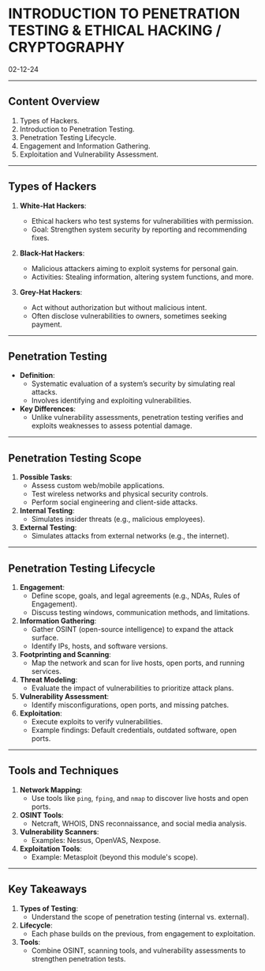 # INTRODUCTION TO PENETRATION TESTING & ETHICAL HACKING / CRYPTOGRAPHY
02-12-24

---


## Content Overview
1. Types of Hackers.
2. Introduction to Penetration Testing.
3. Penetration Testing Lifecycle.
4. Engagement and Information Gathering.
5. Exploitation and Vulnerability Assessment.

---

## Types of Hackers
1. **White-Hat Hackers**:
   - Ethical hackers who test systems for vulnerabilities with permission.
   - Goal: Strengthen system security by reporting and recommending fixes.

2. **Black-Hat Hackers**:
   - Malicious attackers aiming to exploit systems for personal gain.
   - Activities: Stealing information, altering system functions, and more.

3. **Grey-Hat Hackers**:
   - Act without authorization but without malicious intent.
   - Often disclose vulnerabilities to owners, sometimes seeking payment.

---

## Penetration Testing
- **Definition**:
  - Systematic evaluation of a system’s security by simulating real attacks.
  - Involves identifying and exploiting vulnerabilities.
- **Key Differences**:
  - Unlike vulnerability assessments, penetration testing verifies and exploits weaknesses to assess potential damage.

---

## Penetration Testing Scope
1. **Possible Tasks**:
   - Assess custom web/mobile applications.
   - Test wireless networks and physical security controls.
   - Perform social engineering and client-side attacks.
2. **Internal Testing**:
   - Simulates insider threats (e.g., malicious employees).
3. **External Testing**:
   - Simulates attacks from external networks (e.g., the internet).

---

## Penetration Testing Lifecycle
1. **Engagement**:
   - Define scope, goals, and legal agreements (e.g., NDAs, Rules of Engagement).
   - Discuss testing windows, communication methods, and limitations.
2. **Information Gathering**:
   - Gather OSINT (open-source intelligence) to expand the attack surface.
   - Identify IPs, hosts, and software versions.
3. **Footprinting and Scanning**:
   - Map the network and scan for live hosts, open ports, and running services.
4. **Threat Modeling**:
   - Evaluate the impact of vulnerabilities to prioritize attack plans.
5. **Vulnerability Assessment**:
   - Identify misconfigurations, open ports, and missing patches.
6. **Exploitation**:
   - Execute exploits to verify vulnerabilities.
   - Example findings: Default credentials, outdated software, open ports.

---

## Tools and Techniques
1. **Network Mapping**:
   - Use tools like `ping`, `fping`, and `nmap` to discover live hosts and open ports.
2. **OSINT Tools**:
   - Netcraft, WHOIS, DNS reconnaissance, and social media analysis.
3. **Vulnerability Scanners**:
   - Examples: Nessus, OpenVAS, Nexpose.
4. **Exploitation Tools**:
   - Example: Metasploit (beyond this module's scope).

---

## Key Takeaways
1. **Types of Testing**:
   - Understand the scope of penetration testing (internal vs. external).
2. **Lifecycle**:
   - Each phase builds on the previous, from engagement to exploitation.
3. **Tools**:
   - Combine OSINT, scanning tools, and vulnerability assessments to strengthen penetration tests.



